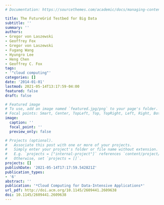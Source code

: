 ```yaml
---
# Documentation: https://sourcethemes.com/academic/docs/managing-content/

title: The FutureGrid Testbed for Big Data
subtitle: ''
summary: ''
authors:
- Gregor von Laszewski
- Geoffrey Fox
- Gregor von Laszewski
- Fugang Wang
- Hyungro Lee
- Heng Chen
- Geoffrey C. Fox
tags:
- '"cloud computing"'
categories: []
date: '2014-01-01'
lastmod: 2021-05-14T13:17:59-04:00
featured: false
draft: false

# Featured image
# To use, add an image named `featured.jpg/png` to your page's folder.
# Focal points: Smart, Center, TopLeft, Top, TopRight, Left, Right, BottomLeft, Bottom, BottomRight.
image:
  caption: ''
  focal_point: ''
  preview_only: false

# Projects (optional).
#   Associate this post with one or more of your projects.
#   Simply enter your project's folder or file name without extension.
#   E.g. `projects = ["internal-project"]` references `content/project/deep-learning/index.md`.
#   Otherwise, set `projects = []`.
projects: []
publishDate: '2021-05-14T17:17:59.542821Z'
publication_types:
- '6'
abstract: ''
publication: '*Cloud Computing for Data-Intensive Applications*'
url_pdf: http://doi.acm.org/10.1145/2609441.2609638
doi: 10.1145/2609441.2609638
---
```

